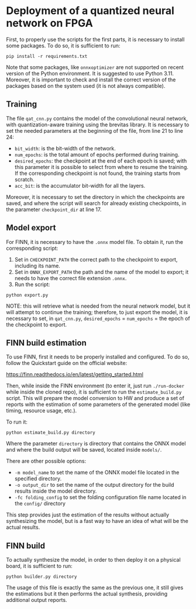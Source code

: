# Deployment of a quantized neural network on FPGA

First, to properly use the scripts for the first parts, it is necessary to install some packages. To do so, it is sufficient to run:

```
pip install -r requirements.txt
```

Note that some packages, like `onnxoptimizer` are not supported on recent version of the Python environment. It is suggested to use Python 3.11. Moreover, it is important to check and install the correct version of the packages based on the system used (it is not always compatible).

## Training

The file `qat_cnn.py` contains the model of the convolutional neural network, with quantization-aware training using the brevitas library. It is necessary to set the needed parameters at the beginning of the file, from line 21 to line 24:

- `bit_width`: is the bit-width of the network.
- `num_epochs`: is the total amount of epochs performed during training.
- `desired_epochs`: the checkpoint at the end of each epoch is saved; with this parameter it is possible to select from where to resume the training. If the corresponding checkpoint is not found, the training starts from scratch.
- `acc_bit`: is the accumulator bit-width for all the layers.

Moreover, it is necessary to set the directory in which the checkpoints are saved, and where the script will search for already existing checkpoints, in the parameter `checkpoint_dir` at line 17.

## Model export

For FINN, it is necessary to have the `.onnx` model file. To obtain it, run the corresponding script:

1) Set in `CHECKPOINT_PATH` the correct path to the checkpoint to export, including its name.
2) Set in `ONNX_EXPORT_PATH` the path and the name of the model to export; it needs to have the correct file extension `.onnx`.
3) Run the script:

```
python export.py
```

NOTE: this will retrieve what is needed from the neural network model, but it will attempt to continue the training; therefore, to just export the model, it is necessary to set, in `qat_cnn.py`, `desired_epochs` = `num_epochs` = the epoch of the checkpoint to export.

## FINN build estimation
To use FINN, first it needs to be properly installed and configured. To do so, follow the Quickstart guide on the official website:

https://finn.readthedocs.io/en/latest/getting_started.html

Then, while inside the FINN environment (to enter it, just run `./run-docker` while inside the cloned repo), it is sufficient to run the `estimate_build.py` script. This will prepare the model conversion to HW and produce a set of reports with the estimation of some parameters of the generated model (like timing, resource usage, etc.). 

To run it:

```
python estimate_build.py directory
```

Where the parameter `directory` is directory that contains the ONNX model and where the build output will be saved, located inside `models/`.

There are other possible options:
- `-m model_name` to set the name of the ONNX model file located in the specified directory.
- `-o output_dir` to set the name of the output directory for the build results inside the model directory.
- `-fc folding_config` to set the folding configuration file name located in the `config/` directory


This step provides just the estimation of the results without actually synthesizing the model, but is a fast way to have an idea of what will be the actual results.

## FINN build
To actually synthesize the model, in order to then deploy it on a physical board, it is sufficient to run:

```
python builder.py directory
```
The usage of this file is exactly the same as the previous one, it still gives the estimations but it then performs the actual synthesis, providing additional output reports.

